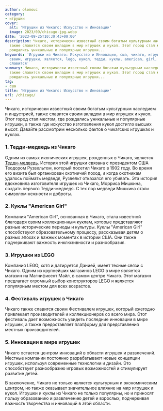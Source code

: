 ```yaml
---
author: olomouc
category:
- игрушки
cover:
  alt: 'Игрушки из Чикаго: Искусство и Инновации'
  image: 2023/09/chicago-jpg.webp
date: '2023-09-25T10:30:43+00:00'
description: Чикаго, исторически известный своим богатым культурным наследием и индустрией,
  также славится своим вкладом в мир игрушек и кукол. Этот город стал местом, где
  рождались уникальные и популярные игрушки...
keywords: 'Игрушки из Чикаго: Искусство и Инновации, сша, чикаго, игрушек, также,
  своим, игрушки, является, lego, кукол, тедди, куклы, american, girl, мире, культурным,
  славится'
summary: Чикаго, исторически известный своим богатым культурным наследием и индустрией,
  также славится своим вкладом в мир игрушек и кукол. Этот город стал местом, где
  рождались уникальные и популярные игрушки...
tag:
- сша
title: 'Игрушки из Чикаго: Искусство и Инновации'
url: /chicago/
---
```


Чикаго, исторически известный своим богатым культурным наследием и индустрией, также славится своим вкладом в мир игрушек и кукол. Этот город стал местом, где рождались уникальные и популярные игрушки, а также где искусство изготовления кукол достигло высших высот. Давайте рассмотрим несколько фактов о чикагских игрушках и куклах.

### 1\. **Тедди-медведь из Чикаго**

Одним из самых иконических игрушек, рожденных в Чикаго, является [Тедди-медведь](https://www.adora.ru/xv-moskovskaya-mezhdunarodnaya-vystavka-kollekczionnyh-mishek-teddy/). История этой игрушки связана с президентом США Теодором Рузвельтом, который посетил Чикаго в 1902 году. Во время его визита был организован охотничий поход, и когда охотникам удалось поймать медведя, Рузвельт отказался его убивать. Эта история вдохновила изготовителя игрушек из Чикаго, Морриса Мишкина, создать первого Тедди-медведя. С тех пор медведи Мишкина стали символом нежности и доброты.

### 2\. **Куклы "American Girl"**

Компания "American Girl", основанная в Чикаго, стала известной благодаря своим коллекционным куклам, которые представляют разные исторические периоды и культуры. Куклы "American Girl" способствуют образовательному процессу, рассказывая детям о разных эпохах и важных моментах в истории США. Они также подчеркивают важность инклюзивности и разнообразия.

### 3\. **Игрушки из LEGO**

Компания LEGO, хотя и датируется Данией, имеет тесные связи с Чикаго. Одним из крупнейших магазинов LEGO в мире является магазин на Магнифисент Майл, в самом центре Чикаго. Этот магазин предлагает огромный выбор конструкторов [LEGO](https://www.adora.ru/lego/) и является популярным местом для всех возрастов.

### 4\. **Фестиваль игрушек в Чикаго**

Чикаго также славится своим Фестивалем игрушек, который ежегодно привлекает производителей и коллекционеров со всего мира. Этот фестиваль дает возможность увидеть последние инновации в мире игрушек, а также предоставляет платформу для представления местных производителей.

### 5\. **Инновации в мире игрушек**

Чикаго остается центром инноваций в области игрушек и развлечений. Местные компании постоянно разрабатывают новые концепции игрушек, используя современные технологии и дизайн. Это способствует разнообразию игровых возможностей и стимулирует развитие детей.

В заключение, Чикаго не только является культурным и экономическим центром, но также оказывает значительное влияние на мир игрушек и кукол. Игрушки и куклы из Чикаго не только популярны, но и приносят пользу образованию и развлечению детей и взрослых, подчеркивая важность творчества и инноваций в этой области.